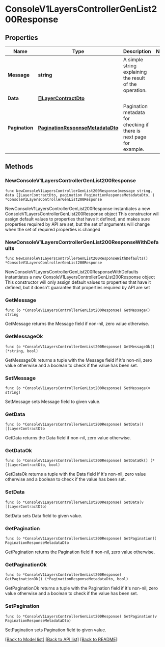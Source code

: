# ConsoleV1LayersControllerGenList200Response

## Properties

Name | Type | Description | Notes
------------ | ------------- | ------------- | -------------
**Message** | **string** | A simple string explaining the result of the operation. | 
**Data** | [**[]LayerContractDto**](LayerContractDto.md) |  | 
**Pagination** | [**PaginationResponseMetadataDto**](PaginationResponseMetadataDto.md) | Pagination metadata for checking if there is next page for example. | 

## Methods

### NewConsoleV1LayersControllerGenList200Response

`func NewConsoleV1LayersControllerGenList200Response(message string, data []LayerContractDto, pagination PaginationResponseMetadataDto, ) *ConsoleV1LayersControllerGenList200Response`

NewConsoleV1LayersControllerGenList200Response instantiates a new ConsoleV1LayersControllerGenList200Response object
This constructor will assign default values to properties that have it defined,
and makes sure properties required by API are set, but the set of arguments
will change when the set of required properties is changed

### NewConsoleV1LayersControllerGenList200ResponseWithDefaults

`func NewConsoleV1LayersControllerGenList200ResponseWithDefaults() *ConsoleV1LayersControllerGenList200Response`

NewConsoleV1LayersControllerGenList200ResponseWithDefaults instantiates a new ConsoleV1LayersControllerGenList200Response object
This constructor will only assign default values to properties that have it defined,
but it doesn't guarantee that properties required by API are set

### GetMessage

`func (o *ConsoleV1LayersControllerGenList200Response) GetMessage() string`

GetMessage returns the Message field if non-nil, zero value otherwise.

### GetMessageOk

`func (o *ConsoleV1LayersControllerGenList200Response) GetMessageOk() (*string, bool)`

GetMessageOk returns a tuple with the Message field if it's non-nil, zero value otherwise
and a boolean to check if the value has been set.

### SetMessage

`func (o *ConsoleV1LayersControllerGenList200Response) SetMessage(v string)`

SetMessage sets Message field to given value.


### GetData

`func (o *ConsoleV1LayersControllerGenList200Response) GetData() []LayerContractDto`

GetData returns the Data field if non-nil, zero value otherwise.

### GetDataOk

`func (o *ConsoleV1LayersControllerGenList200Response) GetDataOk() (*[]LayerContractDto, bool)`

GetDataOk returns a tuple with the Data field if it's non-nil, zero value otherwise
and a boolean to check if the value has been set.

### SetData

`func (o *ConsoleV1LayersControllerGenList200Response) SetData(v []LayerContractDto)`

SetData sets Data field to given value.


### GetPagination

`func (o *ConsoleV1LayersControllerGenList200Response) GetPagination() PaginationResponseMetadataDto`

GetPagination returns the Pagination field if non-nil, zero value otherwise.

### GetPaginationOk

`func (o *ConsoleV1LayersControllerGenList200Response) GetPaginationOk() (*PaginationResponseMetadataDto, bool)`

GetPaginationOk returns a tuple with the Pagination field if it's non-nil, zero value otherwise
and a boolean to check if the value has been set.

### SetPagination

`func (o *ConsoleV1LayersControllerGenList200Response) SetPagination(v PaginationResponseMetadataDto)`

SetPagination sets Pagination field to given value.



[[Back to Model list]](../README.md#documentation-for-models) [[Back to API list]](../README.md#documentation-for-api-endpoints) [[Back to README]](../README.md)


